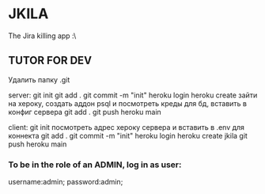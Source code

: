 # JKILA

The Jira killing app :\

## TUTOR FOR DEV

Удалить папку .git 

server: 
git init
git add .
git commit -m "init"
heroku login
heroku create
зайти на хероку, создать аддон psql и посмотреть креды для бд, вставить в конфиг сервера
git add .
git push heroku main

client:
git init 
посмотреть адрес хероку сервера и вставить в .env для коннекта
git add .
git commit -m "init"
heroku login
heroku create jkila
git push heroku main

### To be in the role of an ADMIN, log in as user:
username:admin;
password:admin;
